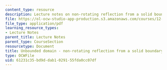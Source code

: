 ```yaml
---
content_type: resource
description: Lecture notes on non-rotating reflection from a solid boundary.
file: https://ol-ocw-studio-app-production.s3.amazonaws.com/courses/12-802-wave-motion-in-the-ocean-and-the-atmosphere-spring-2008/61231c35bd9ddab1029155fda0cc07df_MIT12_802S08_lec10.pdf
file_type: application/pdf
learning_resource_types:
- Lecture Notes
parent_title: Lecture Notes
parent_type: CourseSection
resourcetype: Document
title: Unbounded domain - non-rotating reflection from a solid boundary
type: OCWFile
uid: 61231c35-bd9d-dab1-0291-55fda0cc07df
---
```

